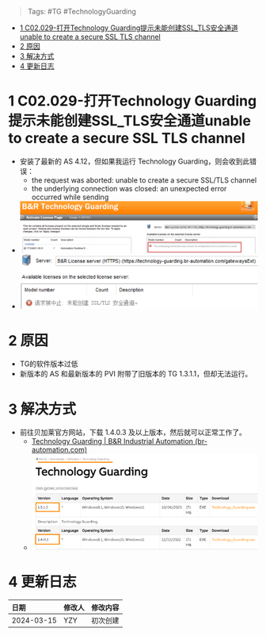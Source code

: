 > Tags: #TG #TechnologyGuarding

- [1 C02.029-打开Technology Guarding提示未能创建SSL_TLS安全通道unable to create a secure SSL TLS channel](#_1-c02029-%E6%89%93%E5%BC%80technology-guarding%E6%8F%90%E7%A4%BA%E6%9C%AA%E8%83%BD%E5%88%9B%E5%BB%BAssl_tls%E5%AE%89%E5%85%A8%E9%80%9A%E9%81%93unable-to-create-a-secure-ssl-tls-channel)
- [2 原因](#_2-%E5%8E%9F%E5%9B%A0)
- [3 解决方式](#_3-%E8%A7%A3%E5%86%B3%E6%96%B9%E5%BC%8F)
- [4 更新日志](#_4-%E6%9B%B4%E6%96%B0%E6%97%A5%E5%BF%97)

# 1 C02.029-打开Technology Guarding提示未能创建SSL_TLS安全通道unable to create a secure SSL TLS channel

- 安装了最新的 AS 4.12，但如果我运行 Technology Guarding，则会收到此错误：
    - the request was aborted: unable to create a secure SSL/TLS channel
    - the underlying connection was closed: an unexpected error occurred while sending
- ![](FILES/029打开Technology%20Guarding提示未能创建SSL_TLS安全通道unable%20to%20create%20a%20secure%20SSL%20TLS%20channel/image-20240315160225630.png)
- ![](FILES/029打开Technology%20Guarding提示未能创建SSL_TLS安全通道unable%20to%20create%20a%20secure%20SSL%20TLS%20channel/image-20240315160234547.png)

# 2 原因

- TG的软件版本过低
- 新版本的 AS 和最新版本的 PVI 附带了旧版本的 TG 1.3.1.1，但却无法运行。

# 3 解决方式

- 前往贝加莱官方网站，下载 1.4.0.3 及以上版本，然后就可以正常工作了。
    - [Technology Guarding | B&R Industrial Automation (br-automation.com)](https://www.br-automation.com/en/downloads/software/technology-guarding/technology-guarding/)
    - ![](FILES/029打开Technology%20Guarding提示未能创建SSL_TLS安全通道unable%20to%20create%20a%20secure%20SSL%20TLS%20channel/image-20240315160516664.png)

# 4 更新日志

| 日期         | 修改人 | 修改内容 |
| :--------- | :-- | :--- |
| 2024-03-15 | YZY | 初次创建 |
